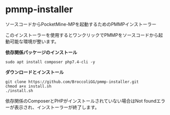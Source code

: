 # pmmp-installer
ソースコードからPocketMine-MPを起動するためのPMMPインストーラー

このインストーラーを使用するとワンクリックでPMMPをソースコードから起動可能な環境が整います。

**依存関係パッケージのインストール**
```
sudo apt install composer php7.4-cli -y
```

**ダウンロードとインストール**
```
git clone https://github.com/BroccoliGG/pmmp-installer.git
chmod a+x install.sh
./install.sh
```

依存関係のComposerとPHPがインストールされていない場合はNot foundエラーが表示され、インストーラーが終了します。
